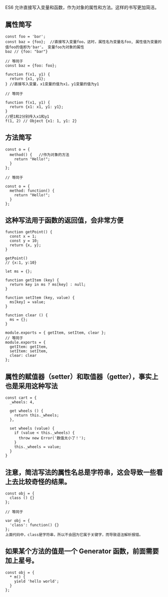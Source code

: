 ES6 允许直接写入变量和函数，作为对象的属性和方法。这样的书写更加简洁。
## 属性简写

```
const foo = 'bar';
const baz = {foo};  //直接写入变量foo，这时，属性名为变量名foo, 属性值为变量的值foo的值即为'bar'。 变量foo为对象的属性
baz // {foo: "bar"}

// 等同于
const baz = {foo: foo};
```

```
function f(x1, y1) {
  return {x1, y1};
} //直接写入变量，x1变量的值为x1，y1变量的值为y1

// 等同于

function f(x1, y1) {
  return {x1: x1, y1: y1};
}  
//把1和2分别传入x1和y1
f(1, 2) // Object {x1: 1, y1: 2}
```
## 方法简写

```
const o = {
  method() {   //作为对象的方法
    return "Hello!";
  }
};

// 等同于

const o = {
  method: function() {
    return "Hello!";
  }
};
```
## 这种写法用于函数的返回值，会非常方便
```
function getPoint() {
  const x = 1;
  const y = 10;
  return {x, y};
}

getPoint()
// {x:1, y:10}
```

```
let ms = {};

function getItem (key) {
  return key in ms ? ms[key] : null;
}

function setItem (key, value) {
  ms[key] = value;
}

function clear () {
  ms = {};
}

module.exports = { getItem, setItem, clear };
// 等同于
module.exports = {
  getItem: getItem,
  setItem: setItem,
  clear: clear
};
```
## 属性的赋值器（setter）和取值器（getter），事实上也是采用这种写法
```
const cart = {
  _wheels: 4,

  get wheels () {
    return this._wheels;
  },

  set wheels (value) {
    if (value < this._wheels) {
      throw new Error('数值太小了！');
    }
    this._wheels = value;
  }
}
```

## 注意，简洁写法的属性名总是字符串，这会导致一些看上去比较奇怪的结果。
```
const obj = {
  class () {}
};

// 等同于

var obj = {
  'class': function() {}
};
上面代码中，class是字符串，所以不会因为它属于关键字，而导致语法解析报错。
```
## 如果某个方法的值是一个 Generator 函数，前面需要加上星号。
```
const obj = {
  * m() {
    yield 'hello world';
  }
};
```